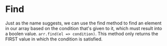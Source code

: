# Find

Just as the name suggests, we can use the find method to find an element in our array based on the condition that's given to it, which must result into a boolen value. `arr.find(el => condition)`.
This method only returns the FIRST value in which the condition is satisfied.
